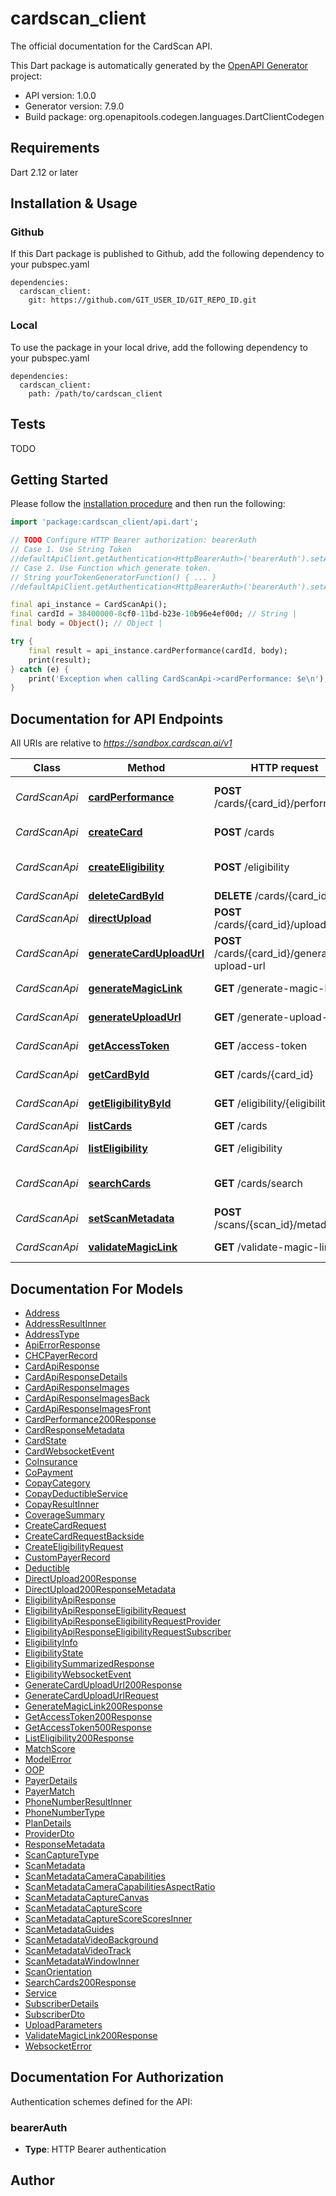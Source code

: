 # cardscan_client

The official documentation for the CardScan API.

This Dart package is automatically generated by the [OpenAPI Generator](https://openapi-generator.tech) project:

- API version: 1.0.0
- Generator version: 7.9.0
- Build package: org.openapitools.codegen.languages.DartClientCodegen

## Requirements

Dart 2.12 or later

## Installation & Usage

### Github

If this Dart package is published to Github, add the following dependency to your pubspec.yaml

```
dependencies:
  cardscan_client:
    git: https://github.com/GIT_USER_ID/GIT_REPO_ID.git
```

### Local

To use the package in your local drive, add the following dependency to your pubspec.yaml

```
dependencies:
  cardscan_client:
    path: /path/to/cardscan_client
```

## Tests

TODO

## Getting Started

Please follow the [installation procedure](#installation--usage) and then run the following:

```dart
import 'package:cardscan_client/api.dart';

// TODO Configure HTTP Bearer authorization: bearerAuth
// Case 1. Use String Token
//defaultApiClient.getAuthentication<HttpBearerAuth>('bearerAuth').setAccessToken('YOUR_ACCESS_TOKEN');
// Case 2. Use Function which generate token.
// String yourTokenGeneratorFunction() { ... }
//defaultApiClient.getAuthentication<HttpBearerAuth>('bearerAuth').setAccessToken(yourTokenGeneratorFunction);

final api_instance = CardScanApi();
final cardId = 38400000-8cf0-11bd-b23e-10b96e4ef00d; // String |
final body = Object(); // Object |

try {
    final result = api_instance.cardPerformance(cardId, body);
    print(result);
} catch (e) {
    print('Exception when calling CardScanApi->cardPerformance: $e\n');
}

```

## Documentation for API Endpoints

All URIs are relative to *https://sandbox.cardscan.ai/v1*

| Class         | Method                                                                 | HTTP request                                  | Description                  |
| ------------- | ---------------------------------------------------------------------- | --------------------------------------------- | ---------------------------- |
| _CardScanApi_ | [**cardPerformance**](doc//CardScanApi.md#cardperformance)             | **POST** /cards/{card_id}/performance         | Card - Send performance data |
| _CardScanApi_ | [**createCard**](doc//CardScanApi.md#createcard)                       | **POST** /cards                               | Creates a new card           |
| _CardScanApi_ | [**createEligibility**](doc//CardScanApi.md#createeligibility)         | **POST** /eligibility                         | Create Eligibility Record    |
| _CardScanApi_ | [**deleteCardById**](doc//CardScanApi.md#deletecardbyid)               | **DELETE** /cards/{card_id}                   | Delete Card                  |
| _CardScanApi_ | [**directUpload**](doc//CardScanApi.md#directupload)                   | **POST** /cards/{card_id}/upload              | Direct Upload                |
| _CardScanApi_ | [**generateCardUploadUrl**](doc//CardScanApi.md#generatecarduploadurl) | **POST** /cards/{card_id}/generate-upload-url | Card - Generate Upload URL   |
| _CardScanApi_ | [**generateMagicLink**](doc//CardScanApi.md#generatemagiclink)         | **GET** /generate-magic-link                  | Generate Magic Link          |
| _CardScanApi_ | [**generateUploadUrl**](doc//CardScanApi.md#generateuploadurl)         | **GET** /generate-upload-url                  | Generate an upload URL       |
| _CardScanApi_ | [**getAccessToken**](doc//CardScanApi.md#getaccesstoken)               | **GET** /access-token                         | Access Token                 |
| _CardScanApi_ | [**getCardById**](doc//CardScanApi.md#getcardbyid)                     | **GET** /cards/{card_id}                      | Get Card by ID               |
| _CardScanApi_ | [**getEligibilityById**](doc//CardScanApi.md#geteligibilitybyid)       | **GET** /eligibility/{eligibility_id}         | Get Eligibility              |
| _CardScanApi_ | [**listCards**](doc//CardScanApi.md#listcards)                         | **GET** /cards                                | List Cards                   |
| _CardScanApi_ | [**listEligibility**](doc//CardScanApi.md#listeligibility)             | **GET** /eligibility                          | List Eligibility             |
| _CardScanApi_ | [**searchCards**](doc//CardScanApi.md#searchcards)                     | **GET** /cards/search                         | Search Cards (200) OK        |
| _CardScanApi_ | [**setScanMetadata**](doc//CardScanApi.md#setscanmetadata)             | **POST** /scans/{scan_id}/metadata            | Set Scan Metadata            |
| _CardScanApi_ | [**validateMagicLink**](doc//CardScanApi.md#validatemagiclink)         | **GET** /validate-magic-link                  | Validate Magic Link          |

## Documentation For Models

- [Address](doc//Address.md)
- [AddressResultInner](doc//AddressResultInner.md)
- [AddressType](doc//AddressType.md)
- [ApiErrorResponse](doc//ApiErrorResponse.md)
- [CHCPayerRecord](doc//CHCPayerRecord.md)
- [CardApiResponse](doc//CardApiResponse.md)
- [CardApiResponseDetails](doc//CardApiResponseDetails.md)
- [CardApiResponseImages](doc//CardApiResponseImages.md)
- [CardApiResponseImagesBack](doc//CardApiResponseImagesBack.md)
- [CardApiResponseImagesFront](doc//CardApiResponseImagesFront.md)
- [CardPerformance200Response](doc//CardPerformance200Response.md)
- [CardResponseMetadata](doc//CardResponseMetadata.md)
- [CardState](doc//CardState.md)
- [CardWebsocketEvent](doc//CardWebsocketEvent.md)
- [CoInsurance](doc//CoInsurance.md)
- [CoPayment](doc//CoPayment.md)
- [CopayCategory](doc//CopayCategory.md)
- [CopayDeductibleService](doc//CopayDeductibleService.md)
- [CopayResultInner](doc//CopayResultInner.md)
- [CoverageSummary](doc//CoverageSummary.md)
- [CreateCardRequest](doc//CreateCardRequest.md)
- [CreateCardRequestBackside](doc//CreateCardRequestBackside.md)
- [CreateEligibilityRequest](doc//CreateEligibilityRequest.md)
- [CustomPayerRecord](doc//CustomPayerRecord.md)
- [Deductible](doc//Deductible.md)
- [DirectUpload200Response](doc//DirectUpload200Response.md)
- [DirectUpload200ResponseMetadata](doc//DirectUpload200ResponseMetadata.md)
- [EligibilityApiResponse](doc//EligibilityApiResponse.md)
- [EligibilityApiResponseEligibilityRequest](doc//EligibilityApiResponseEligibilityRequest.md)
- [EligibilityApiResponseEligibilityRequestProvider](doc//EligibilityApiResponseEligibilityRequestProvider.md)
- [EligibilityApiResponseEligibilityRequestSubscriber](doc//EligibilityApiResponseEligibilityRequestSubscriber.md)
- [EligibilityInfo](doc//EligibilityInfo.md)
- [EligibilityState](doc//EligibilityState.md)
- [EligibilitySummarizedResponse](doc//EligibilitySummarizedResponse.md)
- [EligibilityWebsocketEvent](doc//EligibilityWebsocketEvent.md)
- [GenerateCardUploadUrl200Response](doc//GenerateCardUploadUrl200Response.md)
- [GenerateCardUploadUrlRequest](doc//GenerateCardUploadUrlRequest.md)
- [GenerateMagicLink200Response](doc//GenerateMagicLink200Response.md)
- [GetAccessToken200Response](doc//GetAccessToken200Response.md)
- [GetAccessToken500Response](doc//GetAccessToken500Response.md)
- [ListEligibility200Response](doc//ListEligibility200Response.md)
- [MatchScore](doc//MatchScore.md)
- [ModelError](doc//ModelError.md)
- [OOP](doc//OOP.md)
- [PayerDetails](doc//PayerDetails.md)
- [PayerMatch](doc//PayerMatch.md)
- [PhoneNumberResultInner](doc//PhoneNumberResultInner.md)
- [PhoneNumberType](doc//PhoneNumberType.md)
- [PlanDetails](doc//PlanDetails.md)
- [ProviderDto](doc//ProviderDto.md)
- [ResponseMetadata](doc//ResponseMetadata.md)
- [ScanCaptureType](doc//ScanCaptureType.md)
- [ScanMetadata](doc//ScanMetadata.md)
- [ScanMetadataCameraCapabilities](doc//ScanMetadataCameraCapabilities.md)
- [ScanMetadataCameraCapabilitiesAspectRatio](doc//ScanMetadataCameraCapabilitiesAspectRatio.md)
- [ScanMetadataCaptureCanvas](doc//ScanMetadataCaptureCanvas.md)
- [ScanMetadataCaptureScore](doc//ScanMetadataCaptureScore.md)
- [ScanMetadataCaptureScoreScoresInner](doc//ScanMetadataCaptureScoreScoresInner.md)
- [ScanMetadataGuides](doc//ScanMetadataGuides.md)
- [ScanMetadataVideoBackground](doc//ScanMetadataVideoBackground.md)
- [ScanMetadataVideoTrack](doc//ScanMetadataVideoTrack.md)
- [ScanMetadataWindowInner](doc//ScanMetadataWindowInner.md)
- [ScanOrientation](doc//ScanOrientation.md)
- [SearchCards200Response](doc//SearchCards200Response.md)
- [Service](doc//Service.md)
- [SubscriberDetails](doc//SubscriberDetails.md)
- [SubscriberDto](doc//SubscriberDto.md)
- [UploadParameters](doc//UploadParameters.md)
- [ValidateMagicLink200Response](doc//ValidateMagicLink200Response.md)
- [WebsocketError](doc//WebsocketError.md)

## Documentation For Authorization

Authentication schemes defined for the API:

### bearerAuth

- **Type**: HTTP Bearer authentication

## Author
